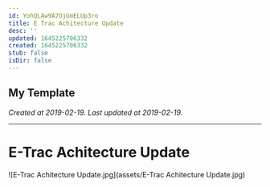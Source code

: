 ```yaml
---
id: YohQLAw9A7OjGmELUp3ro
title: E Trac Achitecture Update
desc: ''
updated: 1645225706332
created: 1645225706332
stub: false
isDir: false
---
```

My Template
---

_Created at 2019-02-19._
_Last updated at 2019-02-19._




---

# E-Trac Achitecture Update


![E-Trac Achitecture Update.jpg](assets/E-Trac Achitecture Update.jpg)

